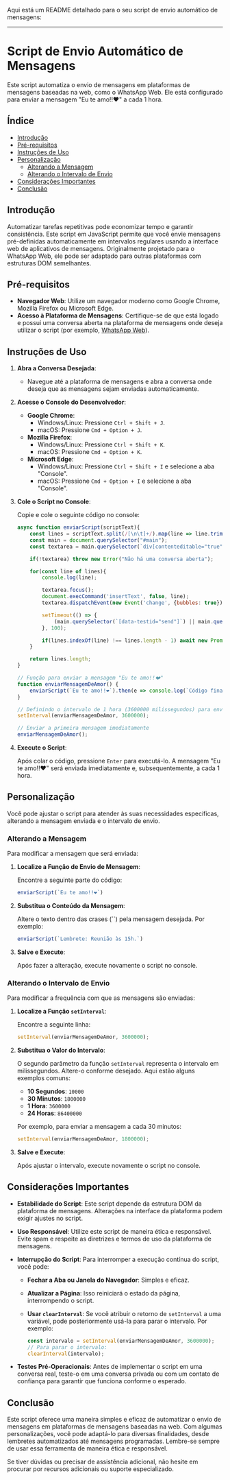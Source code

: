 Aqui está um README detalhado para o seu script de envio automático de mensagens:

---

# Script de Envio Automático de Mensagens

Este script automatiza o envio de mensagens em plataformas de mensagens baseadas na web, como o WhatsApp Web. Ele está configurado para enviar a mensagem "Eu te amo!!❤️" a cada 1 hora.

## Índice

- [Introdução](#introdução)
- [Pré-requisitos](#pré-requisitos)
- [Instruções de Uso](#instruções-de-uso)
- [Personalização](#personalização)
  - [Alterando a Mensagem](#alterando-a-mensagem)
  - [Alterando o Intervalo de Envio](#alterando-o-intervalo-de-envio)
- [Considerações Importantes](#considerações-importantes)
- [Conclusão](#conclusão)

## Introdução

Automatizar tarefas repetitivas pode economizar tempo e garantir consistência. Este script em JavaScript permite que você envie mensagens pré-definidas automaticamente em intervalos regulares usando a interface web de aplicativos de mensagens. Originalmente projetado para o WhatsApp Web, ele pode ser adaptado para outras plataformas com estruturas DOM semelhantes.

## Pré-requisitos

- **Navegador Web**: Utilize um navegador moderno como Google Chrome, Mozilla Firefox ou Microsoft Edge.
- **Acesso à Plataforma de Mensagens**: Certifique-se de que está logado e possui uma conversa aberta na plataforma de mensagens onde deseja utilizar o script (por exemplo, [WhatsApp Web](https://web.whatsapp.com/)).

## Instruções de Uso

1. **Abra a Conversa Desejada**:

   - Navegue até a plataforma de mensagens e abra a conversa onde deseja que as mensagens sejam enviadas automaticamente.

2. **Acesse o Console do Desenvolvedor**:

   - **Google Chrome**:
     - Windows/Linux: Pressione `Ctrl + Shift + J`.
     - macOS: Pressione `Cmd + Option + J`.
   - **Mozilla Firefox**:
     - Windows/Linux: Pressione `Ctrl + Shift + K`.
     - macOS: Pressione `Cmd + Option + K`.
   - **Microsoft Edge**:
     - Windows/Linux: Pressione `Ctrl + Shift + I` e selecione a aba "Console".
     - macOS: Pressione `Cmd + Option + I` e selecione a aba "Console".

3. **Cole o Script no Console**:

   Copie e cole o seguinte código no console:

   ```javascript
   async function enviarScript(scriptText){
       const lines = scriptText.split(/[\n\t]+/).map(line => line.trim()).filter(line => line);
       const main = document.querySelector("#main");
       const textarea = main.querySelector(`div[contenteditable="true"]`);
   
       if(!textarea) throw new Error("Não há uma conversa aberta");
   
       for(const line of lines){
           console.log(line);
   
           textarea.focus();
           document.execCommand('insertText', false, line);
           textarea.dispatchEvent(new Event('change', {bubbles: true}));
   
           setTimeout(() => {
               (main.querySelector(`[data-testid="send"]`) || main.querySelector(`[data-icon="send"]`)).click();
           }, 100);
   
           if(lines.indexOf(line) !== lines.length - 1) await new Promise(resolve => setTimeout(resolve, 250));
       }
   
       return lines.length;
   }
   
   // Função para enviar a mensagem "Eu te amo!!❤️"
   function enviarMensagemDeAmor() {
       enviarScript(`Eu te amo!!❤️`).then(e => console.log(`Código finalizado, ${e} mensagens enviadas`)).catch(console.error);
   }
   
   // Definindo o intervalo de 1 hora (3600000 milissegundos) para enviar a mensagem repetidamente
   setInterval(enviarMensagemDeAmor, 3600000);
   
   // Enviar a primeira mensagem imediatamente
   enviarMensagemDeAmor();
   ```

4. **Execute o Script**:

   Após colar o código, pressione `Enter` para executá-lo. A mensagem "Eu te amo!!❤️" será enviada imediatamente e, subsequentemente, a cada 1 hora.

## Personalização

Você pode ajustar o script para atender às suas necessidades específicas, alterando a mensagem enviada e o intervalo de envio.

### Alterando a Mensagem

Para modificar a mensagem que será enviada:

1. **Localize a Função de Envio de Mensagem**:

   Encontre a seguinte parte do código:

   ```javascript
   enviarScript(`Eu te amo!!❤️`)
   ```

2. **Substitua o Conteúdo da Mensagem**:

   Altere o texto dentro das crases (``) pela mensagem desejada. Por exemplo:

   ```javascript
   enviarScript(`Lembrete: Reunião às 15h.`)
   ```

3. **Salve e Execute**:

   Após fazer a alteração, execute novamente o script no console.

### Alterando o Intervalo de Envio

Para modificar a frequência com que as mensagens são enviadas:

1. **Localize a Função `setInterval`**:

   Encontre a seguinte linha:

   ```javascript
   setInterval(enviarMensagemDeAmor, 3600000);
   ```

2. **Substitua o Valor do Intervalo**:

   O segundo parâmetro da função `setInterval` representa o intervalo em milissegundos. Altere-o conforme desejado. Aqui estão alguns exemplos comuns:

   - **10 Segundos**: `10000`
   - **30 Minutos**: `1800000`
   - **1 Hora**: `3600000`
   - **24 Horas**: `86400000`

   Por exemplo, para enviar a mensagem a cada 30 minutos:

   ```javascript
   setInterval(enviarMensagemDeAmor, 1800000);
   ```

3. **Salve e Execute**:

   Após ajustar o intervalo, execute novamente o script no console.

## Considerações Importantes

- **Estabilidade do Script**: Este script depende da estrutura DOM da plataforma de mensagens. Alterações na interface da plataforma podem exigir ajustes no script.

- **Uso Responsável**: Utilize este script de maneira ética e responsável. Evite spam e respeite as diretrizes e termos de uso da plataforma de mensagens.

- **Interrupção do Script**: Para interromper a execução contínua do script, você pode:

  - **Fechar a Aba ou Janela do Navegador**: Simples e eficaz.
  
  - **Atualizar a Página**: Isso reiniciará o estado da página, interrompendo o script.
  
  - **Usar `clearInterval`**: Se você atribuir o retorno de `setInterval` a uma variável, pode posteriormente usá-la para parar o intervalo. Por exemplo:

    ```javascript
    const intervalo = setInterval(enviarMensagemDeAmor, 3600000);
    // Para parar o intervalo:
    clearInterval(intervalo);
    ```

- **Testes Pré-Operacionais**: Antes de implementar o script em uma conversa real, teste-o em uma conversa privada ou com um contato de confiança para garantir que funciona conforme o esperado.

## Conclusão

Este script oferece uma maneira simples e eficaz de automatizar o envio de mensagens em plataformas de mensagens baseadas na web. Com algumas personalizações, você pode adaptá-lo para diversas finalidades, desde lembretes automatizados até mensagens programadas. Lembre-se sempre de usar essa ferramenta de maneira ética e responsável.

Se tiver dúvidas ou precisar de assistência adicional, não hesite em procurar por recursos adicionais ou suporte especializado.